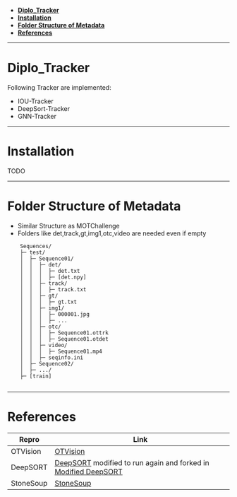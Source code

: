 

- [**Diplo\_Tracker**](#diplo_tracker)
- [**Installation**](#installation)
- [**Folder Structure of Metadata**](#folder-structure-of-metadata)
- [**References**](#references)

---
# **Diplo_Tracker**
Following Tracker are implemented:
* IOU-Tracker
* DeepSort-Tracker
* GNN-Tracker
---
# **Installation**
TODO

---
# **Folder Structure of Metadata**
* Similar Structure as MOTChallenge
* Folders like det,track,gt,img1,otc,video are needed even if empty
```
    Sequences/
    ├─ test/
    │  ├─ Sequence01/
    │  │  ├─ det/
    │  │  │  ├─ det.txt
    │  │  │  ├─ [det.npy]
    │  │  ├─ track/
    │  │  │  ├─ track.txt
    │  │  ├─ gt/
    │  │  │  ├─ gt.txt
    │  │  ├─ img1/
    │  │  │  ├─ 000001.jpg
    │  │  │  ├─ ...
    │  │  ├─ otc/
    │  │  │  ├─ Sequence01.ottrk
    │  │  │  ├─ Sequence01.otdet
    │  │  ├─ video/
    │  │  │  ├─ Sequence01.mp4
    │  │  ├─ seqinfo.ini
    │  ├─ Sequence02/
    │  ├─ .../
    ├─ [train]
    
```

---
# **References**

| Repro | Link |
|-------|------|
| OTVision    |  [OTVision](https://github.com/OpenTrafficCam/OTVision)  |
| DeepSORT   | [DeepSORT](https://github.com/nwojke/deep_sort) modified to run again and forked in [Modified DeepSORT](https://github.com/TGSP1997/deep_sort)   |
| StoneSoup    | [StoneSoup](https://stonesoup.readthedocs.io/en/latest/index.html)   |